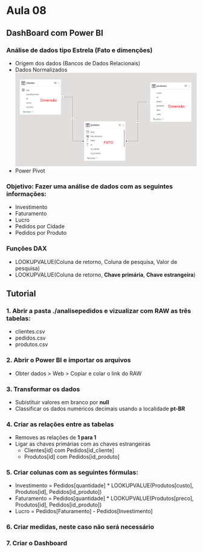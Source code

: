 # Aula 08
## DashBoard com Power BI
### Análise de dados tipo Estrela (Fato e dimenções)
- Origem dos dados (Bancos de Dados Relacionais)
- Dados Normalizados
![fato](./analisepedidos/fato.png)
- Power Pivot
### Objetivo: Fazer uma análise de dados com as seguintes informações:
- Investimento
- Faturamento
- Lucro
- Pedidos por Cidade
- Pedidos por Produto
### Funções DAX
- LOOKUPVALUE(Coluna de retorno, Coluna de pesquisa, Valor de pesquisa)
- LOOKUPVALUE(Coluna de retorno, **Chave primária**, **Chave estrangeira**)

## Tutorial
### 1. Abrir a pasta ./analisepedidos e vizualizar com RAW as três tabelas:
- clientes.csv
- pedidos.csv
- produtos.csv
### 2. Abrir o Power BI e importar os arquivos
- Obter dados > Web > Copiar e colar o link do RAW
### 3. Transformar os dados
- Subistituir valores em branco por **null**
- Classificar os dados numéricos decimais usando a localidade **pt-BR**
### 4. Criar as relações entre as tabelas
- Removes as relações de **1 para 1**
- Ligar as chaves primárias com as chaves estrangeiras
    - Clientes[id] com Pedidos[id_cliente]
    - Produtos[id] com Pedidos[id_produto]
### 5. Criar colunas com as seguintes fórmulas:
- Investimento = Pedidos[quantidade] * LOOKUPVALUE(Produtos[custo], Produtos[id], Pedidos[id_produto])
- Faturamento = Pedidos[quantidade] * LOOKUPVALUE(Produtos[preco], Produtos[id], Pedidos[id_produto])
- Lucro = Pedidos[Faturamento] - Pedidos[Investimento]
### 6. Criar medidas, neste caso não será necessário
### 7. Criar o Dashboard
